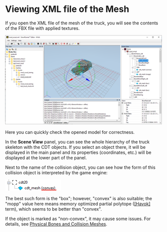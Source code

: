 # Viewing XML file of the Mesh

If you open the XML file of the mesh of the truck, you will see the contents of the FBX file with applied textures.

![](./media/image396.png)

Here you can quickly check the opened model for correctness.

In the **Scene View** panel, you can see the whole hierarchy of the truck skeleton with the CDT objects. If you select an object there, it will be displayed in the main panel and its properties (coordinates, etc.) will be displayed at the lower part of the panel.

Next to the name of the collision object, you can see how the form of this collision object is interpreted by the game engine:

![](./media/image397.png)

The best such form is the "box"; however, "convex" is also suitable; the "mopp" value here means memory optimized partial polytope ([[Havok]](https://cgl.ethz.ch/teaching/former/seminar02/papers/Havok_Overview.pdf) term), which seems to be better than "convex". 

If the object is marked as "non-convex", it may cause some issues. For details, see [Physical Bones and Collision Meshes](./../../general_info/fbx_file_structure/physical_bones_and_collision_meshes.md#collision-meshes).

